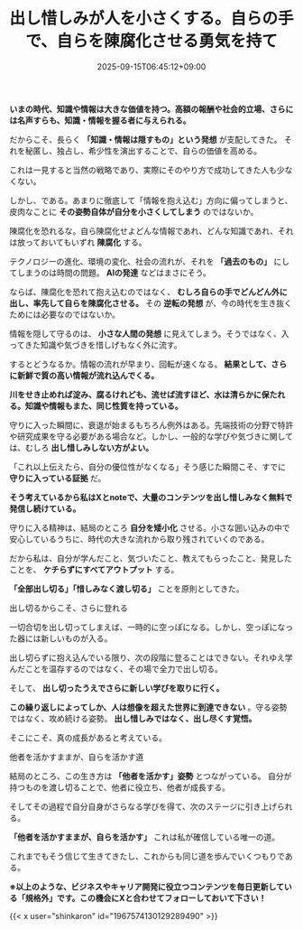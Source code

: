 ﻿---
title: "出し惜しみが人を小さくする。自らの手で、自らを陳腐化させる勇気を持て"
date: 2025-09-15T06:45:12+09:00
draft: false
---

**いまの時代、知識や情報は大きな価値を持つ。高額の報酬や社会的立場、さらには名声すらも、知識・情報を握る者に与えられる。**

だからこそ、長らく **「知識・情報は隠すもの」という発想** が支配してきた。
それを秘匿し、独占し、希少性を演出することで、自らの価値を高める。

これは一見すると当然の戦略であり、実際にそのやり方で成功してきた人も少なくない。

しかし、である。あまりに徹底して「情報を抱え込む」方向に偏ってしまうと、皮肉なことに **その姿勢自体が自分を小さくしてしまう** のではないか。


陳腐化を恐れるな。自ら陳腐化せよどんな情報であれ、どんな知識であれ、それは放っておいてもいずれ **陳腐化** する。

テクノロジーの進化、環境の変化、社会の流れが、それを **「過去のもの」** にしてしまうのは時間の問題。 **AIの発達** などはまさにそう。



ならば、陳腐化を恐れて抱え込むのではなく、 **むしろ自らの手でどんどん外に出し、率先して自らを陳腐化させる。** その **逆転の発想** が、今の時代を生き抜くためには必要なのではないか。

情報を隠して守るのは、 **小さな人間の発想** に見えてしまう。そうではなく、入ってきた知識や気づきを惜しげもなく外に流す。

するとどうなるか。情報の流れが早まり、回転が速くなる。 **結果として、さらに新鮮で質の高い情報が流れ込んでくる。**



**川をせき止めれば淀み、腐るけれども、流せば流すほど、水は清らかに保たれる。知識や情報もまた、同じ性質を持っている。**

守りに入った瞬間に、衰退が始まるもちろん例外はある。先端技術の分野で特許や研究成果を守る必要がある場合など。しかし、一般的な学びや気づきに関しては、むしろ **出し惜しみしない方がよい。**

「これ以上伝えたら、自分の優位性がなくなる」そう感じた瞬間こそ、すでに **守りに入っている証拠** だ。

**そう考えているから私はXとnoteで、大量のコンテンツを出し惜しみなく無料で発信し続けている。**



守りに入る精神は、結局のところ **自分を矮小化** させる。小さな囲い込みの中で安心しているうちに、時代の大きな流れから取り残されていくのである。

だから私は、自分が学んだこと、気づいたこと、教えてもらったこと、発見したことを、 **ケチらずにすべてアウトプット** する。

 **「全部出し切る」「惜しみなく渡し切る」** ことを原則としてきた。

出し切るからこそ、さらに登れる

一切合切を出し切ってしまえば、一時的に空っぽになる。しかし、空っぽになった器には新しいものが入る。

出し切らずに抱え込んでいる限り、次の段階に登ることはできない。それゆえ学んだことを温存するのではなく、その場で全力で出し切る。

そして、 **出し切ったうえでさらに新しい学びを取りに行く。**

**この繰り返しによってしか、人は想像を超えた世界に到達できない** 。守る姿勢ではなく、攻め続ける姿勢。 **出し惜しみではなく、出し尽くす覚悟。** 

そこにこそ、真の成長があると考えている。

他者を活かすままが、自らを活かす道

結局のところ、この生き方は **「他者を活かす」姿勢** とつながっている。
自分が持つものを渡し切ることで、他者に役立ち、他者が成長する。

そしてその過程で自分自身がさらなる学びを得て、次のステージに引き上げられる。

**「他者を活かすままが、自らを活かす」** これは私が確信している唯一の道。

これまでもそう信じて生きてきたし、これからも同じ道を歩んでいくつもりである。



**※以上のような、ビジネスやキャリア開発に役立つコンテンツを毎日更新している「規格外」です。この機会にXと合わせてフォローしておいて下さい！**



{{< x user="shinkaron" id="1967574130129289490" >}}